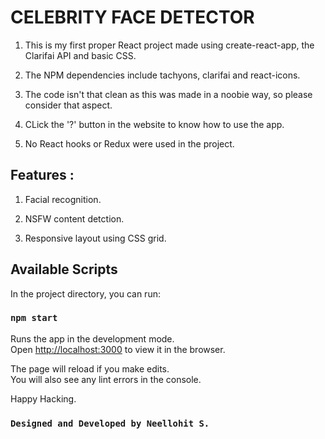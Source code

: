 # CELEBRITY FACE DETECTOR

1. This is my first proper React project made using create-react-app, the Clarifai API and basic CSS. 

2. The NPM dependencies include tachyons, clarifai and react-icons.

3. The code isn't that clean as this was made in a noobie way, so please consider that aspect.

4. CLick the '?' button in the website to know how to use the app.

5. No React hooks or Redux were used in the project.


## Features :

1. Facial recognition.

2. NSFW content detction.

3. Responsive layout using CSS grid.






## Available Scripts

In the project directory, you can run:

### `npm start`

Runs the app in the development mode.\
Open [http://localhost:3000](http://localhost:3000) to view it in the browser.

The page will reload if you make edits.\
You will also see any lint errors in the console.




Happy Hacking.

### `Designed and Developed by Neellohit S.`